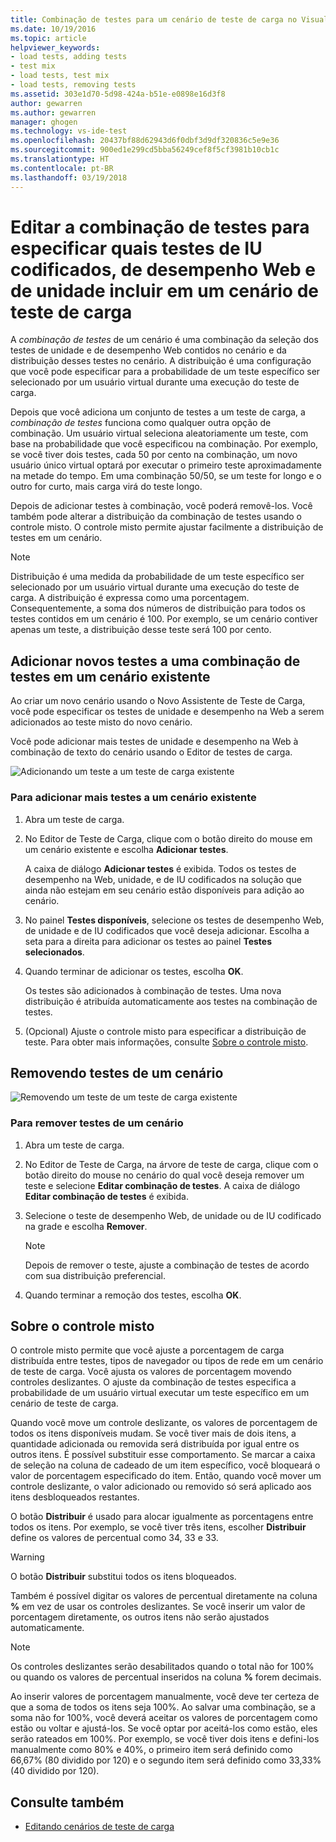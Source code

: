 ```yaml
---
title: Combinação de testes para um cenário de teste de carga no Visual Studio | Microsoft Docs
ms.date: 10/19/2016
ms.topic: article
helpviewer_keywords:
- load tests, adding tests
- test mix
- load tests, test mix
- load tests, removing tests
ms.assetid: 303e1d70-5d98-424a-b51e-e0898e16d3f8
author: gewarren
ms.author: gewarren
manager: ghogen
ms.technology: vs-ide-test
ms.openlocfilehash: 20437bf88d62943d6f0dbf3d9df320836c5e9e36
ms.sourcegitcommit: 900ed1e299cd5bba56249cef8f5cf3981b10cb1c
ms.translationtype: HT
ms.contentlocale: pt-BR
ms.lasthandoff: 03/19/2018
---
```

# <a name="edit-the-test-mix-to-specify-which-web-performance-unit-and-coded-ui-tests-to-include-in-a-load-test-scenario"></a>Editar a combinação de testes para especificar quais testes de IU codificados, de desempenho Web e de unidade incluir em um cenário de teste de carga

A *combinação de testes* de um cenário é uma combinação da seleção dos testes de unidade e de desempenho Web contidos no cenário e da distribuição desses testes no cenário. A distribuição é uma configuração que você pode especificar para a probabilidade de um teste específico ser selecionado por um usuário virtual durante uma execução do teste de carga.

 Depois que você adiciona um conjunto de testes a um teste de carga, a *combinação de testes* funciona como qualquer outra opção de combinação. Um usuário virtual seleciona aleatoriamente um teste, com base na probabilidade que você especificou na combinação. Por exemplo, se você tiver dois testes, cada 50 por cento na combinação, um novo usuário único virtual optará por executar o primeiro teste aproximadamente na metade do tempo. Em uma combinação 50/50, se um teste for longo e o outro for curto, mais carga virá do teste longo.

 Depois de adicionar testes à combinação, você poderá removê-los. Você também pode alterar a distribuição da combinação de testes usando o controle misto. O controle misto permite ajustar facilmente a distribuição de testes em um cenário.

> [!NOTE]
> Distribuição é uma medida da probabilidade de um teste específico ser selecionado por um usuário virtual durante uma execução do teste de carga. A distribuição é expressa como uma porcentagem. Consequentemente, a soma dos números de distribuição para todos os testes contidos em um cenário é 100. Por exemplo, se um cenário contiver apenas um teste, a distribuição desse teste será 100 por cento.

## <a name="add-new-tests-to-a-test-mix-in-an-existing-scenario"></a>Adicionar novos testes a uma combinação de testes em um cenário existente

Ao criar um novo cenário usando o Novo Assistente de Teste de Carga, você pode especificar os testes de unidade e desempenho na Web a serem adicionados ao teste misto do novo cenário.

Você pode adicionar mais testes de unidade e desempenho na Web à combinação de texto do cenário usando o Editor de testes de carga.

![Adicionando um teste a um teste de carga existente](../test/media/ltest_addingtests.png "LTest_AddingTests")

### <a name="to-add-more-tests-to-an-existing-scenario"></a>Para adicionar mais testes a um cenário existente

1.  Abra um teste de carga.

2.  No Editor de Teste de Carga, clique com o botão direito do mouse em um cenário existente e escolha **Adicionar testes**.

     A caixa de diálogo **Adicionar testes** é exibida. Todos os testes de desempenho na Web, unidade, e de IU codificados na solução que ainda não estejam em seu cenário estão disponíveis para adição ao cenário.

3.  No painel **Testes disponíveis**, selecione os testes de desempenho Web, de unidade e de IU codificados que você deseja adicionar. Escolha a seta para a direita para adicionar os testes ao painel **Testes selecionados**.

4.  Quando terminar de adicionar os testes, escolha **OK**.

     Os testes são adicionados à combinação de testes. Uma nova distribuição é atribuída automaticamente aos testes na combinação de testes.

5.  (Opcional) Ajuste o controle misto para especificar a distribuição de teste. Para obter mais informações, consulte [Sobre o controle misto](../test/edit-the-test-mix-to-specify-which-web-browsers-types-in-a-load-test-scenario.md).

##  <a name="EditingTestMixRemoveTest"></a> Removendo testes de um cenário
 ![Removendo um teste de um teste de carga existente](../test/media/ltest_removetest.png "LTest_RemoveTest")

### <a name="to-remove-tests-from-a-scenario"></a>Para remover testes de um cenário

1.  Abra um teste de carga.

2.  No Editor de Teste de Carga, na árvore de teste de carga, clique com o botão direito do mouse no cenário do qual você deseja remover um teste e selecione **Editar combinação de testes**. A caixa de diálogo **Editar combinação de testes** é exibida.

3.  Selecione o teste de desempenho Web, de unidade ou de IU codificado na grade e escolha **Remover**.

    > [!NOTE]
    > Depois de remover o teste, ajuste a combinação de testes de acordo com sua distribuição preferencial.

4.  Quando terminar a remoção dos testes, escolha **OK**.

##  <a name="EditingTestMixAboutMixControl"></a> Sobre o controle misto
 O controle misto permite que você ajuste a porcentagem de carga distribuída entre testes, tipos de navegador ou tipos de rede em um cenário de teste de carga. Você ajusta os valores de porcentagem movendo controles deslizantes. O ajuste da combinação de testes especifica a probabilidade de um usuário virtual executar um teste específico em um cenário de teste de carga.

 Quando você move um controle deslizante, os valores de porcentagem de todos os itens disponíveis mudam. Se você tiver mais de dois itens, a quantidade adicionada ou removida será distribuída por igual entre os outros itens. É possível substituir esse comportamento. Se marcar a caixa de seleção na coluna de cadeado de um item específico, você bloqueará o valor de porcentagem especificado do item. Então, quando você mover um controle deslizante, o valor adicionado ou removido só será aplicado aos itens desbloqueados restantes.

 O botão **Distribuir** é usado para alocar igualmente as porcentagens entre todos os itens. Por exemplo, se você tiver três itens, escolher **Distribuir** define os valores de percentual como 34, 33 e 33.

> [!WARNING]
>  O botão **Distribuir** substitui todos os itens bloqueados.

 Também é possível digitar os valores de percentual diretamente na coluna **%** em vez de usar os controles deslizantes. Se você inserir um valor de porcentagem diretamente, os outros itens não serão ajustados automaticamente.

> [!NOTE]
>  Os controles deslizantes serão desabilitados quando o total não for 100% ou quando os valores de percentual inseridos na coluna **%** forem decimais.

 Ao inserir valores de porcentagem manualmente, você deve ter certeza de que a soma de todos os itens seja 100%. Ao salvar uma combinação, se a soma não for 100%, você deverá aceitar os valores de porcentagem como estão ou voltar e ajustá-los. Se você optar por aceitá-los como estão, eles serão rateados em 100%.  Por exemplo, se você tiver dois itens e defini-los manualmente como 80% e 40%, o primeiro item será definido como 66,67% (80 dividido por 120) e o segundo item será definido como 33,33% (40 dividido por 120).

## <a name="see-also"></a>Consulte também

- [Editando cenários de teste de carga](../test/edit-load-test-scenarios.md)